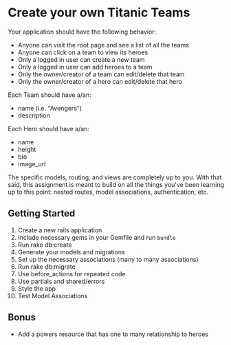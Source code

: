 # Create your own Titanic Teams

Your application should have the following behavior:

  * Anyone can visit the root page and see a list of all the teams
  * Anyone can click on a team to view its heroes
  * Only a logged in user can create a new team
  * Only a logged in user can add heroes to a team
  * Only the owner/creator of a team can edit/delete that team
  * Only the owner/creator of a hero can edit/delete that hero

Each Team should have a/an:
  * name (i.e. "Avengers")
  * description

Each Hero should have a/an:
  * name
  * height
  * bio
  * image_url

The specific models, routing, and views are completely up to you. With that said, this assignment is meant to build on all the things you've been learning up to this point: nested routes, model associations, authentication, etc.

## Getting Started

1. Create a new rails application
2. Include necessary gems in your Gemfile and run `bundle`
3. Run rake db:create
4. Generate your models and migrations
5. Set up the necessary associations (many to many associations)
6. Run rake db:migrate
7. Use before_actions for repeated code
8. Use partials and shared/errors
9. Style the app
10. Test Model Associations


## Bonus

 * Add a powers resource that has one to many relationship to heroes
